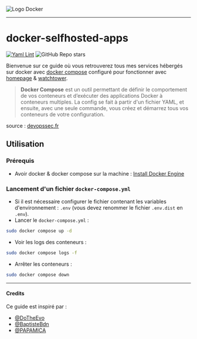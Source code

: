 ![Logo Docker](https://www.docker.com/wp-content/uploads/2022/03/horizontal-logo-monochromatic-white.png)

---

# docker-selfhosted-apps

[![Yaml Lint](https://github.com/Lindwen/docker-selfhosted-apps/actions/workflows/yaml-lint.yml/badge.svg)](https://github.com/Lindwen/docker-selfhosted-apps/actions/workflows/yaml-lint.yml)
![GitHub Repo stars](https://img.shields.io/github/stars/Lindwen/docker-selfhosted-apps)


Bienvenue sur ce guide où vous retrouverez tous mes services hébergés sur docker avec [docker compose](https://docs.docker.com/compose/) configuré pour fonctionner avec [homepage]([homepage](https://github.com/gethomepage/homepage)) & [watchtower](https://github.com/containrrr/watchtower).


> **Docker Compose** est un outil permettant de définir le comportement de vos conteneurs et d’exécuter des applications Docker à conteneurs multiples. La config se fait à partir d'un fichier YAML, et ensuite, avec une seule commande, vous créez et démarrez tous vos conteneurs de votre configuration.

source : [devopssec.fr](https://devopssec.fr/article/gerez-vos-conteneurs-docker-compose)

## Utilisation 

### Prérequis

* Avoir docker & docker compose sur la machine : [Install Docker Engine](https://docs.docker.com/engine/install/)

### Lancement d'un fichier `docker-compose.yml`

* Si il est nécessaire configurer le fichier contenant les variables d'environnement : `.env` (vous devez renommer le fichier `.env.dist` en `.env`).
* Lancer le `docker-compose.yml` :
```bash
sudo docker compose up -d
```
* Voir les logs des conteneurs :
```bash
sudo docker compose logs -f
```
* Arrêter les conteneurs :
```bash
sudo docker compose down
```

---

#### Credits

Ce guide est inspiré par :
* [@DoTheEvo](https://github.com/DoTheEvo/selfhosted-apps-docker)
* [@BaptisteBdn](https://github.com/BaptisteBdn/docker-selfhosted-apps)
* [@PAPAMICA](https://github.com/PAPAMICA/docker-compose-collection)